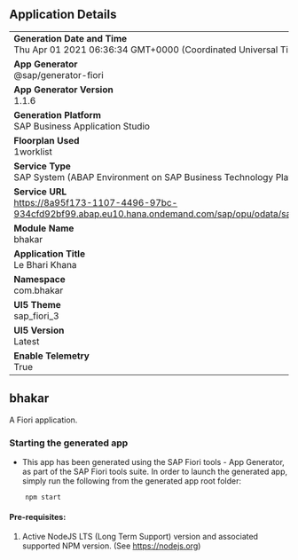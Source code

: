 ## Application Details
|               |
| ------------- |
|**Generation Date and Time**<br>Thu Apr 01 2021 06:36:34 GMT+0000 (Coordinated Universal Time)|
|**App Generator**<br>@sap/generator-fiori|
|**App Generator Version**<br>1.1.6|
|**Generation Platform**<br>SAP Business Application Studio|
|**Floorplan Used**<br>1worklist|
|**Service Type**<br>SAP System (ABAP Environment on SAP Business Technology Platform)|
|**Service URL**<br>https://8a95f173-1107-4496-97bc-934cfd92bf99.abap.eu10.hana.ondemand.com/sap/opu/odata/sap/ZSRB_BHAKAR
|**Module Name**<br>bhakar|
|**Application Title**<br>Le Bhari Khana|
|**Namespace**<br>com.bhakar|
|**UI5 Theme**<br>sap_fiori_3|
|**UI5 Version**<br>Latest|
|**Enable Telemetry**<br>True|

## bhakar

A Fiori application.

### Starting the generated app

-   This app has been generated using the SAP Fiori tools - App Generator, as part of the SAP Fiori tools suite.  In order to launch the generated app, simply run the following from the generated app root folder:

```
    npm start
```


#### Pre-requisites:

1. Active NodeJS LTS (Long Term Support) version and associated supported NPM version.  (See https://nodejs.org)


